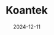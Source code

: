 ---  
layout: startup_page  
title: "Koantek"  
id: "koantek.com"  
permalink: "/koantekkoantek.com12112024/"  
website: "https://www.koantek.com/"  
funding_round: ""  
funding_amount: ""  
investors: "Databricks Ventures"  
about: "Koantek is a leading Databricks technology partner and trusted advisor that helps organizations unlock the potential of data and AI through strategic consulting, custom frameworks, and repeatable IP built on the Databricks Data Intelligence Platform. They specialize in providing solutions for generative AI and offer accelerators like Lakehouse in a Month and Unity Catalog Deployment. Koantek focuses on delivering rapid time-to-value and strategic insights to position customers for long-term success."  
markets: "AI, Data Analytics, Analytics, Information Technology, Machine Learning, Software"  
hq: "Chandler, Arizona, United States"  
founded_year: "2020"  
linkedin: "https://www.linkedin.com/company/koantek/"  
twitter: ""  
instagram: ""  
facebook: "https://www.facebook.com/koantek"  
crunchbase: "https://www.crunchbase.com/organization/koantek"  
pitchbook: "https://pitchbook.com/profiles/company/543553-12"  

date_display: "11-Dec-2024"  
date: "2024-12-11"

# SEO Optimization  
meta_title: "Koantek"  
meta_description: "Koantek, Koantek is a leading Databricks technology partner and trusted advisor that helps organizations unlock the potential of data and AI through strategic ..."  
meta_keywords: "Koantek, AI, Data Analytics, Analytics, Information Technology, Machine Learning, Software,  funding"  
canonical_url: "https://startup.projectstartups.com/koantekkoantek.com12112024/"  
---